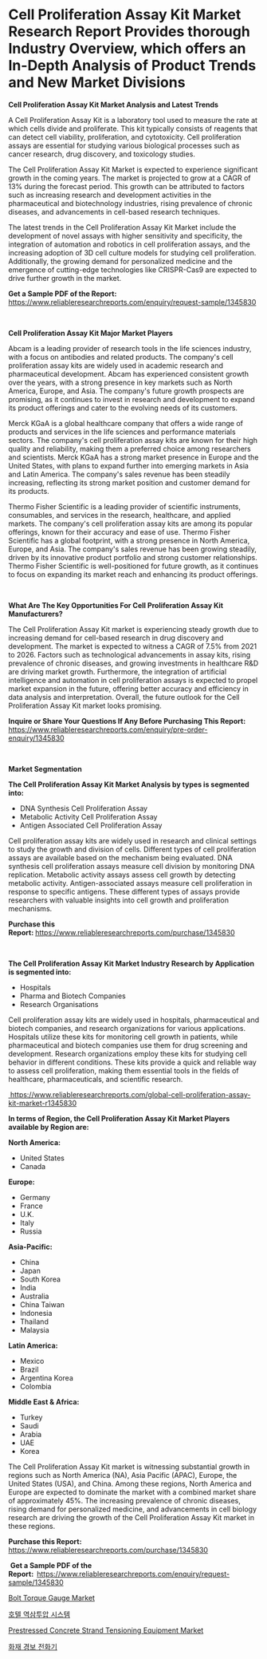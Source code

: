 <p><h1>Cell Proliferation Assay Kit Market Research Report Provides thorough Industry Overview, which offers an In-Depth Analysis of Product Trends and New Market Divisions</h1></p><p><strong>Cell Proliferation Assay Kit Market Analysis and Latest Trends</strong></p>
<p><p>A Cell Proliferation Assay Kit is a laboratory tool used to measure the rate at which cells divide and proliferate. This kit typically consists of reagents that can detect cell viability, proliferation, and cytotoxicity. Cell proliferation assays are essential for studying various biological processes such as cancer research, drug discovery, and toxicology studies.</p><p>The Cell Proliferation Assay Kit Market is expected to experience significant growth in the coming years. The market is projected to grow at a CAGR of 13% during the forecast period. This growth can be attributed to factors such as increasing research and development activities in the pharmaceutical and biotechnology industries, rising prevalence of chronic diseases, and advancements in cell-based research techniques.</p><p>The latest trends in the Cell Proliferation Assay Kit Market include the development of novel assays with higher sensitivity and specificity, the integration of automation and robotics in cell proliferation assays, and the increasing adoption of 3D cell culture models for studying cell proliferation. Additionally, the growing demand for personalized medicine and the emergence of cutting-edge technologies like CRISPR-Cas9 are expected to drive further growth in the market.</p></p>
<p><strong>Get a Sample PDF of the Report:&nbsp;</strong> <a href="https://www.reliableresearchreports.com/enquiry/request-sample/1345830">https://www.reliableresearchreports.com/enquiry/request-sample/1345830</a></p>
<p>&nbsp;</p>
<p><strong>Cell Proliferation Assay Kit Major Market Players</strong></p>
<p><p>Abcam is a leading provider of research tools in the life sciences industry, with a focus on antibodies and related products. The company's cell proliferation assay kits are widely used in academic research and pharmaceutical development. Abcam has experienced consistent growth over the years, with a strong presence in key markets such as North America, Europe, and Asia. The company's future growth prospects are promising, as it continues to invest in research and development to expand its product offerings and cater to the evolving needs of its customers.</p><p>Merck KGaA is a global healthcare company that offers a wide range of products and services in the life sciences and performance materials sectors. The company's cell proliferation assay kits are known for their high quality and reliability, making them a preferred choice among researchers and scientists. Merck KGaA has a strong market presence in Europe and the United States, with plans to expand further into emerging markets in Asia and Latin America. The company's sales revenue has been steadily increasing, reflecting its strong market position and customer demand for its products.</p><p>Thermo Fisher Scientific is a leading provider of scientific instruments, consumables, and services in the research, healthcare, and applied markets. The company's cell proliferation assay kits are among its popular offerings, known for their accuracy and ease of use. Thermo Fisher Scientific has a global footprint, with a strong presence in North America, Europe, and Asia. The company's sales revenue has been growing steadily, driven by its innovative product portfolio and strong customer relationships. Thermo Fisher Scientific is well-positioned for future growth, as it continues to focus on expanding its market reach and enhancing its product offerings.</p></p>
<p>&nbsp;</p>
<p><strong>What Are The Key Opportunities For Cell Proliferation Assay Kit Manufacturers?</strong></p>
<p><p>The Cell Proliferation Assay Kit market is experiencing steady growth due to increasing demand for cell-based research in drug discovery and development. The market is expected to witness a CAGR of 7.5% from 2021 to 2026. Factors such as technological advancements in assay kits, rising prevalence of chronic diseases, and growing investments in healthcare R&D are driving market growth. Furthermore, the integration of artificial intelligence and automation in cell proliferation assays is expected to propel market expansion in the future, offering better accuracy and efficiency in data analysis and interpretation. Overall, the future outlook for the Cell Proliferation Assay Kit market looks promising.</p></p>
<p><strong>Inquire or Share Your Questions If Any Before Purchasing This Report:</strong> <a href="https://www.reliableresearchreports.com/enquiry/pre-order-enquiry/1345830">https://www.reliableresearchreports.com/enquiry/pre-order-enquiry/1345830</a></p>
<p>&nbsp;</p>
<p><strong>Market Segmentation</strong></p>
<p><strong>The Cell Proliferation Assay Kit Market Analysis by types is segmented into:</strong></p>
<p><ul><li>DNA Synthesis Cell Proliferation Assay</li><li>Metabolic Activity Cell Proliferation Assay</li><li>Antigen Associated Cell Proliferation Assay</li></ul></p>
<p><p>Cell proliferation assay kits are widely used in research and clinical settings to study the growth and division of cells. Different types of cell proliferation assays are available based on the mechanism being evaluated. DNA synthesis cell proliferation assays measure cell division by monitoring DNA replication. Metabolic activity assays assess cell growth by detecting metabolic activity. Antigen-associated assays measure cell proliferation in response to specific antigens. These different types of assays provide researchers with valuable insights into cell growth and proliferation mechanisms.</p></p>
<p><strong>Purchase this Report:&nbsp;</strong><a href="https://www.reliableresearchreports.com/purchase/1345830">https://www.reliableresearchreports.com/purchase/1345830</a></p>
<p>&nbsp;</p>
<p><strong>The Cell Proliferation Assay Kit Market Industry Research by Application is segmented into:</strong></p>
<p><ul><li>Hospitals</li><li>Pharma and Biotech Companies</li><li>Research Organisations</li></ul></p>
<p><p>Cell proliferation assay kits are widely used in hospitals, pharmaceutical and biotech companies, and research organizations for various applications. Hospitals utilize these kits for monitoring cell growth in patients, while pharmaceutical and biotech companies use them for drug screening and development. Research organizations employ these kits for studying cell behavior in different conditions. These kits provide a quick and reliable way to assess cell proliferation, making them essential tools in the fields of healthcare, pharmaceuticals, and scientific research.</p></p>
<p><a href="https://www.reliableresearchreports.com/global-cell-proliferation-assay-kit-market-r1345830">&nbsp;https://www.reliableresearchreports.com/global-cell-proliferation-assay-kit-market-r1345830</a></p>
<p><strong>In terms of Region, the Cell Proliferation Assay Kit Market Players available by Region are:</strong></p>
<p>
    <p> <strong> North America: </strong>
        <ul>
            <li>United States</li>
            <li>Canada</li>
        </ul>
        </p> 
    <p> <strong> Europe: </strong>
        <ul>
            <li>Germany</li>
            <li>France</li>
            <li>U.K.</li>
            <li>Italy</li>
            <li>Russia</li>
        </ul>
        </p> 
    <p> <strong> Asia-Pacific: </strong>
        <ul>
            <li>China</li>
            <li>Japan</li>
            <li>South Korea</li>
            <li>India</li>
            <li>Australia</li>
            <li>China Taiwan</li>
            <li>Indonesia</li>
            <li>Thailand</li>
            <li>Malaysia</li>
        </ul>
        </p> 
    <p> <strong> Latin America: </strong>
        <ul>
            <li>Mexico</li>
            <li>Brazil</li>
            <li>Argentina Korea</li>
            <li>Colombia</li>
        </ul>
        </p> 
    <p> <strong> Middle East & Africa: </strong>
        <ul>
            <li>Turkey</li>
            <li>Saudi</li>
            <li>Arabia</li>
            <li>UAE</li>
            <li>Korea</li>
        </ul>
    </p>
    </p>
<p><p>The Cell Proliferation Assay Kit market is witnessing substantial growth in regions such as North America (NA), Asia Pacific (APAC), Europe, the United States (USA), and China. Among these regions, North America and Europe are expected to dominate the market with a combined market share of approximately 45%. The increasing prevalence of chronic diseases, rising demand for personalized medicine, and advancements in cell biology research are driving the growth of the Cell Proliferation Assay Kit market in these regions.</p></p>
<p><strong>Purchase this Report: </strong><a href="https://www.reliableresearchreports.com/purchase/1345830">https://www.reliableresearchreports.com/purchase/1345830</a></p>
<p>&nbsp;<strong>Get a Sample PDF of the Report:&nbsp;&nbsp;</strong><a href="https://www.reliableresearchreports.com/enquiry/request-sample/1345830">https://www.reliableresearchreports.com/enquiry/request-sample/1345830</a></p>
<p><strong></strong></p>
<p><p><a href="https://github.com/qdaxyrhp12/Market-Research-Report-List-1/blob/main/bolt-torque-gauge-market.md">Bolt Torque Gauge Market</a></p><p><a href="https://github.com/hook46569/Market-Research-Report-List-2/blob/main/5795144181015.md">호텔 역삼투압 시스템</a></p><p><a href="https://github.com/sajonf007/Market-Research-Report-List-1/blob/main/prestressed-concrete-strand-tensioning-equipment-market.md">Prestressed Concrete Strand Tensioning Equipment Market</a></p><p><a href="https://github.com/admichael111/Market-Research-Report-List-1/blob/main/3247197181016.md">화재 경보 전화기</a></p></p>